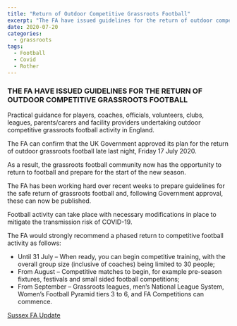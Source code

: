 ```yaml
---
title: "Return of Outdoor Competitive Grassroots Football"
excerpt: "The FA have issued guidelines for the return of outdoor competitive grassroots football, Friday 17 July 2020. "
date: 2020-07-20
categories:
  - grassroots
tags: 
  - Football
  - Covid
  - Rother
---
```



### THE FA HAVE ISSUED GUIDELINES FOR THE RETURN OF OUTDOOR COMPETITIVE GRASSROOTS FOOTBALL

Practical guidance for players, coaches, officials, volunteers, clubs, leagues, parents/carers and facility providers undertaking outdoor competitive grassroots football activity in England.

The FA can confirm that the UK Government approved its plan for the return of outdoor grassroots football late last night, Friday 17 July 2020.

As a result, the grassroots football community now has the opportunity to return to football and prepare for the start of the new season.

The FA has been working hard over recent weeks to prepare guidelines for the safe return of grassroots football and, following Government approval, these can now be published.

Football activity can take place with necessary modifications in place to mitigate the transmission risk of COVID-19.  

The FA would strongly recommend a phased return to competitive football activity as follows:

- Until 31 July – When ready, you can begin competitive training, with the overall group size (inclusive of coaches) being limited to 30 people;
- From August – Competitive matches to begin, for example pre-season fixtures, festivals and small sided football competitions;
- From September – Grassroots leagues, men’s National League System, Women’s Football Pyramid tiers 3 to 6, and FA Competitions can commence.


[Sussex FA Update](http://www.thefa.com/news/2020/jul/17/grassroots-guidance-for-competitive-football-restart-in-england-170720)

